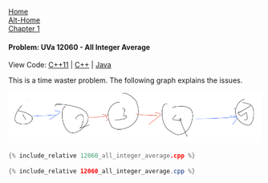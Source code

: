 [Home](../../index.md) \
[Alt-Home](https://klmahmood.github.io/hello-world/) \
[Chapter 1](../../../parts/chapter1.md)

#### Problem: UVa 12060 - All Integer Average


View Code: [C++11](12060_all_integer_average.cpp) | [C++](12060_all_integer_average.cpp) |
[Java](12060_all_integer_average.cpp)


<!--
<a href="12060_all_integer_average.cpp" <download="">Download</a>
-->

This is a time waster problem. The following graph explains the issues.

![The Graph](12060.png)



```cpp
{% include_relative 12060_all_integer_average.cpp %}
```

```Java
{% include_relative 12060_all_integer_average.cpp %}
```

<!--
Notes for Me:
Formatted.
Cross-platform
Tested.
-->
